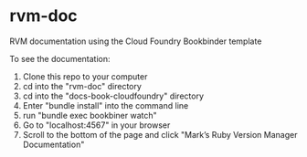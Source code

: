 # rvm-doc

RVM documentation using the Cloud Foundry Bookbinder template

To see the documentation:

1. Clone this repo to your computer
2. cd into the "rvm-doc" directory
3. cd into the "docs-book-cloudfoundry" directory
4. Enter "bundle install" into the command line
5. run "bundle exec bookbiner watch"
6. Go to "localhost:4567" in your browser
7. Scroll to the bottom of the page and click "Mark’s Ruby Version Manager Documentation"
